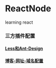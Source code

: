 # ReactNode
learning react

### 三方插件配置
#### [Less和Ant-Design](https://github.com/mochixuan/ReactNode/blob/master/最新Less和Ant配置.md)

#### [博客-网址-域名配置](https://github.com/mochixuan/ReactNode/blob/master/博客-网址-域名配置.md)
